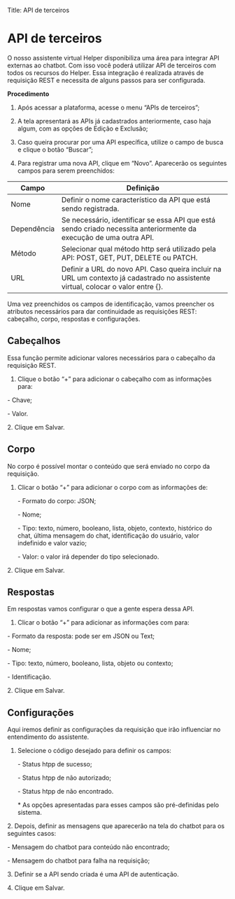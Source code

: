Title: API de terceiros

# API de terceiros

O nosso assistente virtual Helper disponibiliza uma área para integrar API externas ao chatbot. Com isso você poderá utilizar API de terceiros com todos os recursos do Helper. Essa integração é realizada através de requisição REST e necessita de alguns passos para ser configurada.

**Procedimento**

1.  Após acessar a plataforma, acesse o menu “APIs de terceiros”;

2.  A tela apresentará as APIs já cadastrados anteriormente, caso haja algum, com as opções de Edição e Exclusão;

3.  Caso queira procurar por uma API específica, utilize o campo de busca e clique o botão “Buscar”;

4. Para registrar uma nova API, clique em “Novo”. Aparecerão os seguintes campos para serem preenchidos:

| **Campo**   | **Definição** |
|-|-|
| Nome| Definir o nome característico da API que está sendo registrada.|
| Dependência | Se necessário, identificar se essa API que está sendo criado necessita anteriormente da execução de uma outra API.|
| Método| Selecionar qual método http será utilizado pela API: POST, GET, PUT, DELETE ou PATCH.|
| URL | Definir a URL do novo API. Caso queira incluir na URL um contexto já cadastrado no assistente virtual, colocar o valor entre {}.|

Uma vez preenchidos os campos de identificação, vamos preencher os atributos necessários para dar continuidade as requisições REST: cabeçalho, corpo, respostas e configurações.

## Cabeçalhos

Essa função permite adicionar valores necessários para o cabeçalho da requisição REST.

1.  Clique o botão “+” para adicionar o cabeçalho com as informações para:

\- Chave;

\- Valor.

2\.  Clique em Salvar.

## Corpo

No corpo é possível montar o conteúdo que será enviado no corpo da requisição.

1.  Clicar o botão “+” para adicionar o corpo com as informações de:

    \- Formato do corpo: JSON;

    \- Nome;

    \- Tipo: texto, número, booleano, lista, objeto, contexto, histórico do chat, última mensagem do chat, identificação do usuário, valor indefinido e valor vazio;

    \- Valor: o valor irá depender do tipo selecionado.

2\.  Clique em Salvar.

## Respostas

Em respostas vamos configurar o que a gente espera dessa API.

1.  Clicar o botão “+” para adicionar as informações com para:

\- Formato da resposta: pode ser em JSON ou Text;

\- Nome;

\- Tipo: texto, número, booleano, lista, objeto ou contexto;

\- Identificação.

2\.  Clique em Salvar.

## Configurações

Aqui iremos definir as configurações da requisição que irão influenciar no entendimento do assistente.

1.  Selecione o código desejado para definir os campos:

    \- Status htpp de sucesso;

    \- Status htpp de não autorizado;

    \- Status htpp de não encontrado.

    \* As opções apresentadas para esses campos são pré-definidas pelo sistema.

2\.  Depois, definir as mensagens que aparecerão na tela do chatbot para os seguintes casos:

   \- Mensagem do chatbot para conteúdo não encontrado;

   \- Mensagem do chatbot para falha na requisição;

3\.  Definir se a API sendo criada é uma API de autenticação.

4\.  Clique em Salvar.
